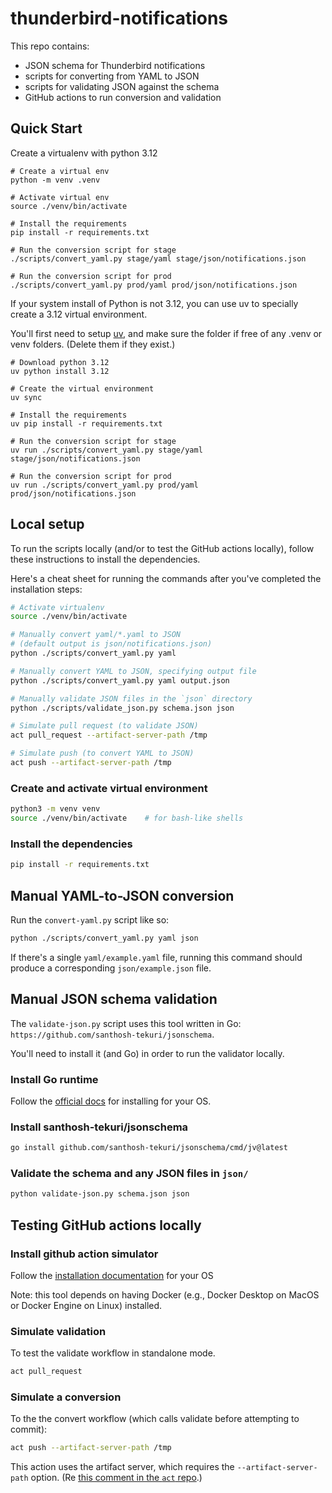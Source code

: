 # thunderbird-notifications

This repo contains:
- JSON schema for Thunderbird notifications
- scripts for converting from YAML to JSON
- scripts for validating JSON against the schema
- GitHub actions to run conversion and validation

## Quick Start

Create a virtualenv with python 3.12

```shell
# Create a virtual env
python -m venv .venv

# Activate virtual env
source ./venv/bin/activate

# Install the requirements
pip install -r requirements.txt

# Run the conversion script for stage
./scripts/convert_yaml.py stage/yaml stage/json/notifications.json

# Run the conversion script for prod
./scripts/convert_yaml.py prod/yaml prod/json/notifications.json
```

If your system install of Python is not 3.12, you can use uv to specially create a 3.12 virtual environment.

You'll first need to setup [uv](https://docs.astral.sh/uv/getting-started/installation/), and make sure the folder if 
free of any .venv or venv folders. (Delete them if they exist.)

```shell
# Download python 3.12
uv python install 3.12

# Create the virtual environment
uv sync

# Install the requirements
uv pip install -r requirements.txt

# Run the conversion script for stage
uv run ./scripts/convert_yaml.py stage/yaml stage/json/notifications.json

# Run the conversion script for prod
uv run ./scripts/convert_yaml.py prod/yaml prod/json/notifications.json
```

## Local setup

To run the scripts locally (and/or to test the GitHub actions locally), follow these instructions to install the dependencies.

Here's a cheat sheet for running the commands after you've completed the installation steps:

```sh
# Activate virtualenv
source ./venv/bin/activate

# Manually convert yaml/*.yaml to JSON
# (default output is json/notifications.json)
python ./scripts/convert_yaml.py yaml

# Manually convert YAML to JSON, specifying output file
python ./scripts/convert_yaml.py yaml output.json

# Manually validate JSON files in the `json` directory
python ./scripts/validate_json.py schema.json json
```

```sh
# Simulate pull request (to validate JSON)
act pull_request --artifact-server-path /tmp

# Simulate push (to convert YAML to JSON)
act push --artifact-server-path /tmp
```


### Create and activate virtual environment

```sh
python3 -m venv venv
source ./venv/bin/activate    # for bash-like shells
```

### Install the dependencies

```sh
pip install -r requirements.txt
```

## Manual YAML-to-JSON conversion

Run the `convert-yaml.py` script like so:

```sh
python ./scripts/convert_yaml.py yaml json
```

If there's a single `yaml/example.yaml` file,
running this command should produce a corresponding `json/example.json` file.

## Manual JSON schema validation

The `validate-json.py` script uses this tool written in Go: `https://github.com/santhosh-tekuri/jsonschema`.

You'll need to install it (and Go) in order to run the validator locally.

### Install Go runtime

Follow the [official docs](https://go.dev/doc/install) for installing for your OS.

### Install santhosh-tekuri/jsonschema

```sh
go install github.com/santhosh-tekuri/jsonschema/cmd/jv@latest
```

### Validate the schema and any JSON files in `json/`

```sh
python validate-json.py schema.json json
```

## Testing GitHub actions locally



### Install github action simulator

Follow the [installation documentation](https://nektosact.com/installation/index.html) for your OS

Note: this tool depends on having Docker (e.g., Docker Desktop on MacOS or Docker Engine on Linux) installed.

### Simulate validation

To test the validate workflow in standalone mode.
```sh
act pull_request
```

### Simulate a conversion

To the the convert workflow (which calls validate before attempting to commit):

```sh
act push --artifact-server-path /tmp
```

This action uses the artifact server, which requires the `--artifact-server-path` option. (Re [this comment in the `act` repo](https://github.com/nektos/act/issues/329#issuecomment-1187246629).)
